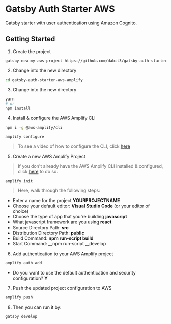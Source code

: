 # Gatsby Auth Starter AWS
Gatsby starter with user authentication using Amazon Cognito.

## Getting Started

1. Create the project

```sh
gatsby new my-aws-project https://github.com/dabit3/gatsby-auth-starter-aws-amplify
```

2. Change into the new directory

```sh
cd gatsby-auth-starter-aws-amplify
```

3. Change into the new directory

```sh
yarn
# or
npm install
```

4. Install & configure the AWS Amplify CLI

```sh
npm i -g @aws-amplify/cli

amplify configure
```

> To see a video of how to configure the CLI, click [here](https://www.youtube.com/watch?v=fWbM5DLh25U)

5. Create a new AWS Amplify Project

> If you don't already have the AWS Amplify CLI installed & configured, click [here](https://aws-amplify.github.io/amplify-js/index.html) to do so.

```
amplify init
```

> Here, walk through the following steps:

- Enter a name for the project __YOURPROJECTNAME__
- Choose your default editor: __Visual Studio Code__ (or your editor of choice)
- Choose the type of app that you're building __javascript__
- What javascript framework are you using __react__
- Source Directory Path: __src__
- Distribution Directory Path: __public__
- Build Command: __npm run-script build__
- Start Command: __npm run-script __develop

6. Add authentication to your AWS Amplify project

```sh
amplify auth add
```

- Do you want to use the default authentication and security configuration? __Y__


7. Push the updated project configuration to AWS

```sh
amplify push
```

8. Then you can run it by:
```sh
gatsby develop
```
